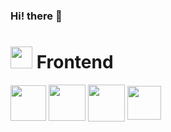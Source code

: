 ### Hi! there 👋

<!--
**chithiraivel/chithiraivel** is a ✨ _special_ ✨ repository because its `README.md` (this file) appears on your GitHub profile.

Here are some ideas to get you started:

- 🔭 I’m currently working on ...
- 🌱 I’m currently learning ...
- 👯 I’m looking to collaborate on ...
- 🤔 I’m looking for help with ...
- 💬 Ask me about ...
- 📫 How to reach me: ...
- 😄 Pronouns: ...
- ⚡ Fun fact: ...
-->
<h1><img src="https://cdn-icons-png.flaticon.com/512/253/253503.png" height="35" width="35"/> Frontend</h1>
<span><img src="https://cdn.pixabay.com/photo/2017/08/05/11/16/logo-2582748_1280.png" target="blank" align="center" height="57" width="57"/></span>
<span><img src="https://img.freepik.com/free-icon/css_318-698167.jpg" target="blank" align="center" height="58" width="59"/></span>
<span><img src="https://static.javatpoint.com/images/javascript/javascript_logo.png" target="blank" align="center" height="59" width="59"/></span>
<span><img src="https://upload.wikimedia.org/wikipedia/commons/thumb/a/a7/React-icon.svg/2300px-React-icon.svg.png" target="blank" align="center" height="54" width="54"/></span>

